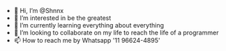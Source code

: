 - 👋 Hi, I’m @Shnnx
- 👀 I’m interested in be the greatest 
- 🌱 I’m currently learning everything about everything
- 💞️ I’m looking to collaborate on my life to reach the life of a programmer
- 📫 How to reach me by Whatsapp '11 96624-4895'

<!---
Shnnx/Shnnx is a ✨ special ✨ repository because its `README.md` (this file) appears on your GitHub profile.
You can click the Preview link to take a look at your changes.
--->
